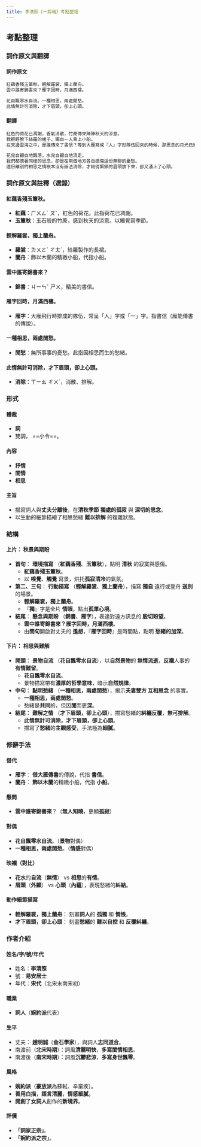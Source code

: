 ```yaml
---
title: 李清照《一剪梅》考點整理
---
```

## 考點整理
### 詞作原文與翻譯
#### 詞作原文
```txt
紅藕香殘玉簟秋。輕解羅裳，獨上蘭舟。
雲中誰寄錦書來？雁字回時，月滿西樓。

花自飄零水自流。一種相思，兩處閒愁。
此情無計可消除，才下眉頭，卻上心頭。
```
#### 翻譯
```txt
紅色的荷花已凋謝，香氣消散，竹蓆傳來陣陣秋天的涼意。
我輕輕脫下絲羅的裙子，獨自一人乘上小船。
在天邊雲海之中，是誰傳來了書信？等到大雁寫成『人』字形隊伍回來的時候，那思念的月光已經灑滿了西樓。

花兒自顧自地飄落，水兒自顧自地流走。
我們都懷著同樣的思念，卻是在兩個地方各自感傷這份無聊的憂愁。
這份離別的相思之情根本沒有辦法消除，才剛從緊鎖的眉頭放下來，卻又湧上了心頭。
```
### 詞作原文與註釋（選錄）
#### 紅藕香殘玉簟秋。
- **紅藕**：ㄏㄨㄥˊ ㄡˇ，紅色的荷花。此指荷花已凋謝。
- **玉簟秋**：玉石般的竹蓆，感到秋天的涼意。以觸覺寫季節。
#### 輕解羅裳，獨上蘭舟。
- **羅裳**：ㄌㄨㄛˊ ㄔㄤˊ，絲羅製作的長裙。
- **蘭舟**：飾以木蘭的精緻小船，代指小船。
#### 雲中誰寄錦書來？
- **錦書**：ㄐㄧㄣˇ ㄕㄨ，精美的書信。
#### 雁字回時，月滿西樓。
- **雁字**：大雁飛行時排成的隊伍，常呈「人」字或「一」字。指書信（雁能傳書的傳說）。
#### 一種相思，兩處閒愁。
- **閒愁**：無所事事的憂愁。此指因相思而生的愁緒。
#### 此情無計可消除，才下眉頭，卻上心頭。
- **消除**：ㄒㄧㄠ ㄔㄨˊ，消散、排解。
### 形式
#### 體裁
- **詞**
- 雙調， ==小令==。
#### 內容
- **抒情**
- **閨情**
- **相思**
#### 主旨
- 描寫詞人與**丈夫分離後**，在**清秋季節** **獨處的孤寂** 與 **深切的思念**。
- 以生動的細節描繪了相思愁緒 **難以排解** 的複雜狀態。
### 結構
#### 上片： 秋景與期盼
- **首句**： **環境描寫** （**紅藕香殘**、**玉簟秋**），點明 **清秋** 的寂寞與感傷。
    - **紅藕香殘玉簟秋**。
    - 以 **嗅覺**、**觸覺** 寫景，烘托**孤寂清冷**的氣氛。
- **第二、三句**： **行動描寫** （**輕解羅裳**、**獨上蘭舟**），描寫 **獨自** 遠行或登舟 **送別** 的場景。
    - **輕解羅裳，獨上蘭舟**。
    - 『**獨**』字是全片 **情眼**，點出**孤單心境**。
- **結尾**： **懸念與期盼** （**錦書**、**雁字**），表達對遠方訊息的 **殷切盼望**。
    - **雲中誰寄錦書來？雁字回時，月滿西樓**。
    - 由**問句**開啟對丈夫的 **遙想**，『**雁字回時**』是時間點，點明 **愁緒的加深**。
#### 下片： 相思與難解
- **開頭**： **景物自流** （**花自飄零水自流**），以**自然景物**的 **無情流逝**，**反襯**人事的**有情難留**。
    - **花自飄零水自流**。
    - 景物描寫帶有**濃厚的哲學意味**，暗示**自然規律**。
- **中句**： **點明愁緒** （**一種相思，兩處閒愁**），揭示**夫妻雙方** **互相思念** 的事實。
    - **一種相思，兩處閒愁**。
    - 愁緒是**共同**的，但因**閒**而更**深**。
- **結尾**： **難解之情** （**才下眉頭，卻上心頭**），描寫愁緒的**糾纏反覆**，**無可排解**。
    - **此情無計可消除，才下眉頭，卻上心頭**。
    - 描寫了**愁緒**的**主觀感受**，手法極為**細膩**。
### 修辭手法
#### 借代
- **雁字**： **借大雁傳書**的傳說，代指 **書信**。
- **蘭舟**： **飾以木蘭**的精緻小船，代指 **小船**。
#### 懸問
- **雲中誰寄錦書來**？（**無人知曉**，更顯**孤寂**）
#### 對偶
- **花自飄零水自流**。（**景物**對偶）
- **一種相思，兩處閒愁**。（**情感**對偶）
#### 映襯（對比）
- **花水**的**自流**（**無情**） vs **相思**的**有情**。
- **眉頭**（**外顯**） vs **心頭**（**內蘊**），表現愁緒的**糾結**。
#### 動作細節描寫
- **輕解羅裳，獨上蘭舟**： 刻畫**詞人**的 **孤獨** 和 **惆悵**。
- **才下眉頭，卻上心頭**： 刻畫**愁緒**的 **難以自控** 和 **反覆糾纏**。
### 作者介紹
#### 姓名/字/號/年代
- 姓名：**李清照**
- 號：**易安居士**
- 年代：**宋代**（北宋末南宋初）
#### 職業
- **詞人**（**婉約派**代表）
#### 生平
- 丈夫： **趙明誠**（**金石學家**），與詞人**志同道合**。
- 南渡前（**北宋時期**）：詞風**清麗明快**，**多寫閨情相思**。
- 南渡後（**南宋時期**）：詞風**沉鬱悲涼**，**多寫身世飄零**。
#### 風格
- **婉約派**（**豪放派**為蘇軾、辛棄疾）。
- **善用白描**，**語言清麗**，**情感細膩**。
- **開創**了**女詞人**創作的**新境界**。
#### 評價
- **「詞家正宗」**。
- **「婉約派之宗」**。